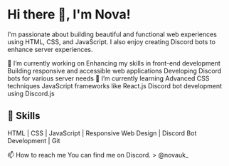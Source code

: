 # Hi there 👋, I'm Nova!
I'm passionate about building beautiful and functional web experiences using HTML, CSS, and JavaScript. I also enjoy creating Discord bots to enhance server experiences.

🔭 I’m currently working on
Enhancing my skills in front-end development
Building responsive and accessible web applications
Developing Discord bots for various server needs
🌱 I’m currently learning
Advanced CSS techniques
JavaScript frameworks like React.js
Discord bot development using Discord.js

## 💼 Skills

HTML | CSS | JavaScript | Responsive Web Design | Discord Bot Development | Git


📫 How to reach me
You can find me on Discord. > @novauk_
